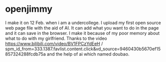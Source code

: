 # openjimmy
I make it on 12 Feb. when i am a undercollege.
I upload my first open source web page file with the aid of AI. It can add what you want to do in the page and it can save in the browser. I make it because of my poor memory about what to do with my girlfriend. Thanks to the video https://www.bilibili.com/video/BV1FPCzYdEeH /
spm_id_from=333.1387.favlist.content.click&vd_source=9460430b5670ef15857324288fcdb75a and the help of ai which named doubao.

